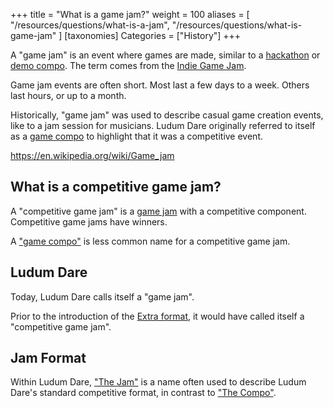 +++
title = "What is a game jam?"
weight = 100
aliases = [
    "/resources/questions/what-is-a-jam",
    "/resources/questions/what-is-game-jam"
]
[taxonomies]
Categories = ["History"]
+++

A "game jam" is an event where games are made, similar to a [hackathon](https://en.wikipedia.org/wiki/Hackathon) or [demo compo](/resources/questions/what-is-the-demoscene). The term comes from the [Indie Game Jam](/resources/questions/what-is-the-indie-game-jam).

Game jam events are often short. Most last a few days to a week. Others last hours, or up to a month. 

Historically, "game jam" was used to describe casual game creation events, like to a jam session for musicians. Ludum Dare originally referred to itself as a [game compo](/resources/questions/what-is-a-compo) to highlight that it was a competitive event.

<https://en.wikipedia.org/wiki/Game_jam>


## What is a competitive game jam?
A "competitive game jam" is a [game jam](/resources/questions/what-is-a-game-jam) with a competitive component. Competitive game jams have winners.

A ["game compo"](/resources/questions/what-is-a-compo) is less common name for a competitive game jam.


## Ludum Dare
Today, Ludum Dare calls itself a "game jam".

Prior to the introduction of the [Extra format](/resources/questions/what-is-the-extra-format), it would have called itself a "competitive game jam".

## Jam Format
Within Ludum Dare, ["The Jam"](/resources/questions/what-is-jam-format) is a name often used to describe Ludum Dare's standard competitive format, in contrast to ["The Compo"](/resources/questions/what-is-compo-format).

